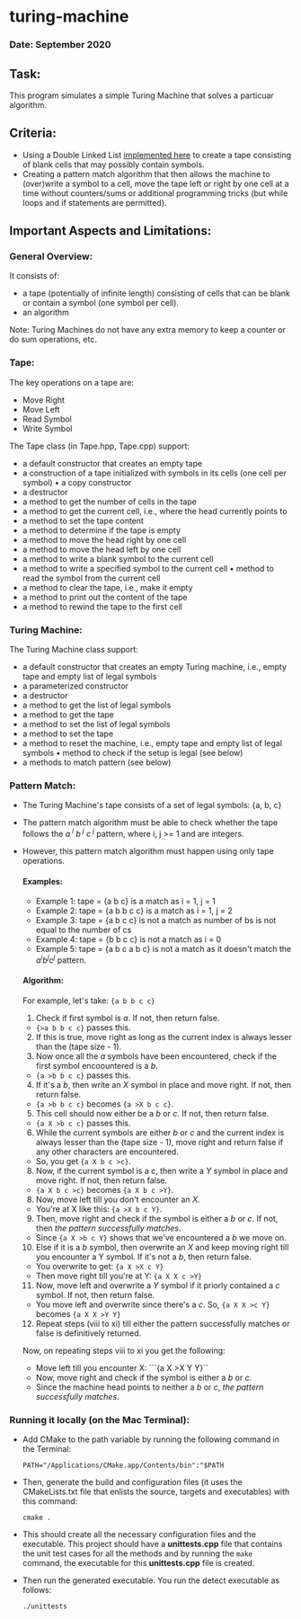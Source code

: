 # turing-machine

### Date: September 2020

## Task:

This program simulates a simple Turing Machine that solves a particuar algorithm.

## Criteria:

* Using a Double Linked List [implemented here](https://github.com/VNMod/Data-Structures-and-Algorithms/tree/main/Data%20Structures/Double%20Linked%20List%20ADT) to create a tape consisting of blank cells that may possibly contain symbols.
* Creating a pattern match algorithm that then allows the machine to (over)write a symbol to a cell, move the tape left or right by one cell at a time without counters/sums or additional programming tricks (but while loops and if statements are permitted).

## Important Aspects and Limitations:

### General Overview:

It consists of:

- a tape (potentially of infinite length) consisting of cells that can be blank or contain a symbol (one symbol per cell).
- an algorithm

Note: Turing Machines do not have any extra memory to keep a counter or do sum operations, etc.

### Tape:

The key operations on a tape are:

- Move Right
- Move Left
- Read Symbol
- Write Symbol

The Tape class (in Tape.hpp, Tape.cpp) support:

- a default constructor that creates an empty tape
- a construction of a tape initialized with symbols in its cells (one cell per symbol) • a copy constructor
- a destructor
- a method to get the number of cells in the tape
- a method to get the current cell, i.e., where the head currently points to
- a method to set the tape content
- a method to determine if the tape is empty
- a method to move the head right by one cell
- a method to move the head left by one cell
- a method to write a blank symbol to the current cell
- a method to write a specified symbol to the current cell • method to read the symbol from the current cell
- a method to clear the tape, i.e., make it empty
- a method to print out the content of the tape
- a method to rewind the tape to the first cell

### Turing Machine:

The Turing Machine class support:

- a default constructor that creates an empty Turing machine, i.e., empty tape and empty list of legal
symbols
- a parameterized constructor
- a destructor
- a method to get the list of legal symbols
- a method to get the tape
- a method to set the list of legal symbols
- a method to set the tape
- a method to reset the machine, i.e., empty tape and empty list of legal symbols • method to check if the setup is legal (see below)
- a methods to match pattern (see below)

### Pattern Match:

  - The Turing Machine's tape consists of a set of legal symbols: {a, b, c}
  - The pattern match algorithm must be able to check whether the tape follows the *a<sup> i</sup> b<sup> j</sup> c<sup> j</sup>* pattern, where i, j >= 1 and are integers.
  - However, this pattern match algorithm must happen using only tape operations.

    #### Examples:
    - Example 1: tape = {a b c} is a match as i = 1, j = 1
    - Example 2: tape = {a b b c c} is a match as i = 1, j = 2
    - Example 3: tape = {a b c c} is not a match as number of bs is not equal to the number of cs
    - Example 4: tape = {b b c c} is not a match as i = 0
    - Example 5: tape = {a b c a b c} is not a match as it doesn't match the *a<sup>i</sup>b<sup>j</sup>c<sup>j</sup>* pattern.

    #### Algorithm:
    
    For example, let's take:   ```{a b b c c}```
    
    1. Check if first symbol is *a*. If not, then return false.

    - ```{>a b b c c}``` passes this. 

    2. If this is true, move right as long as the current index is always lesser than the (tape size - 1).
    3. Now once all the *a* symbols have been encountered, check if the first symbol encoountered is a *b*.

    - ```{a >b b c c}``` passes this. 
   
    4. If it's a *b*, then write an *X* symbol in place and move right. If not, then return false.

    - ```{a >b b c c}``` becomes ```{a >X b c c}```. 
   
    5. This cell should now either be a *b* or *c*. If not, then return false.

    - ```{a X >b c c}``` passes this. 

    6. While the current symbols are either *b* or *c* and the current index is always lesser than the (tape size - 1), move right and return false if any other characters are encountered.

    - So, you get ```{a X b c >c}```.

    8. Now, if the current symbol is a *c*, then write a *Y* symbol in place and move right. If not, then return false.

    - ```{a X b c >c}``` becomes ```{a X b c >Y}```. 

    8. Now, move left till you don't encounter an *X*.

    - You're at X like this: ```{a >X b c Y}```.

    9. Then, move right and check if the symbol is either a *b* or *c*. If not, then *the pattern successfully matches*. 

    - Since ```{a X >b c Y}``` shows that we've encountered a *b* we move on.

    10. Else if it is a *b* symbol, then overwrite an *X* and keep moving right till you encounter a Y symbol. If it's not a *b*, then return false.

    - You overwrite to get: ```{a X >X c Y}```
    - Then move right till you're at Y: ```{a X X c >Y}```

    11. Now, move left and overwrite a *Y* symbol if it priorly contained a *c* symbol. If not, then return false.

    - You move left and overwrite since there's a *c*. So, ```{a X X >c Y}``` becomes ```{a X X >Y Y}```

    12. Repeat steps (viii to xi) till either the pattern successfully matches or false is definitively returned.

    Now, on repeating steps viii to xi you get the following:
    - Move left till you encounter X: ```{a X >X Y Y}``
    - Now, move right and check if the symbol is either a *b* or *c*.
    - Since the machine head points to neither a *b* or *c*, *the pattern successfully matches*.


### Running it locally (on the Mac Terminal):

- Add CMake to the path variable by running the following command in the Terminal:
  ```
  PATH="/Applications/CMake.app/Contents/bin":"$PATH
  ```
  
- Then, generate the build and configuration files (it uses the CMakeLists.txt file that enlists the source, targets and executables) with this command:

  ```
  cmake .
  ```
  
- This should create all the necessary configuration files and the executable. This project should have a **unittests.cpp** file that contains the unit test cases for all the methods and by running the   ```make``` command, the executable for this **unittests.cpp** file is created.

- Then run the generated executable. You run the detect executable as follows:

  ```
  ./unittests
  ```
  
  
